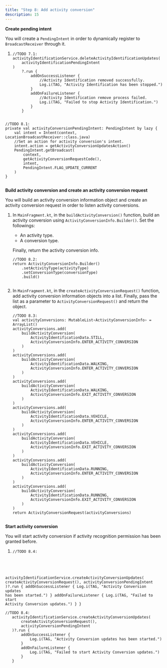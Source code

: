 ```yaml
---
title: "Step 8: Add activity conversion"
description: 15
---
```


**Create pending intent**

You will create a `PendingIntent` in order to dynamically register to `BroadcastReceiver` through it.

1. <pre><div id="copy-button32" class="copy-btn" title="Copy" onclick="copyCode(this.id)"></div><code>//TODO 7.1:
   activityIdentificationService.deleteActivityIdentificationUpdates(
       activityIdentificationPendingIntent
   )
       ?.run {
           addOnSuccessListener {
               //Activity Identification removed successfully.
               Log.i(TAG, "Activity Identification has been stopped.")
           }
           addOnFailureListener {
               //Activity Identification remove process failed.
               Log.i(TAG, "Failed to stop Activity Identification.")
           }
       }
   <span class="pln">
   </span></code></pre>

<pre><div id="copy-button33" class="copy-btn" title="Copy" onclick="copyCode(this.id)"></div><code>//TODO 8.1:
private val activityConversionPendingIntent: PendingIntent by lazy {
    val intent = Intent(context, LocationBroadcastReceiver::class.java)
    //Set an action for activity conversion's intent.
    intent.action = getActivityConversionUpdatesAction()
    PendingIntent.getBroadcast(
        context,
        getActivityConversionRequestCode(),
        intent,
        PendingIntent.FLAG_UPDATE_CURRENT
    )
}
<span class="pln">
</span></code></pre>


**Build activity conversion and create an activity conversion request**

You will build an activity conversion information object and create an activity conversion request in order to listen activity conversions.

1. In `MainFragment.kt`, in the `buildActivityConversion()` function, build an activity conversion using `ActivityConversionInfo.Builder()`. Set the followings: 

   - An activity type.
   - A conversion type.

   Finally, return the activity conversion info.

   <pre><div id="copy-button34" class="copy-btn" title="Copy" onclick="copyCode(this.id)"></div><code>//TODO 8.2:
   return ActivityConversionInfo.Builder()
       .setActivityType(activityType)
       .setConversionType(conversionType)
       .build()
   <span class="pln">
   </span></code></pre>

2. In `MainFragment.kt`, in the `createActivityConversionRequest()` function, add activity conversion information objects into a list. Finally, pass the list as a parameter to `ActivityConversionRequest()` and return the object.

   <pre><div id="copy-button35" class="copy-btn" title="Copy" onclick="copyCode(this.id)"></div><code>//TODO 8.3:
   val activityConversions: MutableList&lsaquo;ActivityConversionInfo&rsaquo; = ArrayList()
   activityConversions.add(
       buildActivityConversion(
           ActivityIdentificationData.STILL,
           ActivityConversionInfo.ENTER_ACTIVITY_CONVERSION
       )
   )
   activityConversions.add(
       buildActivityConversion(
           ActivityIdentificationData.WALKING,
           ActivityConversionInfo.ENTER_ACTIVITY_CONVERSION
       )
   )
   activityConversions.add(
       buildActivityConversion(
           ActivityIdentificationData.WALKING,
           ActivityConversionInfo.EXIT_ACTIVITY_CONVERSION
       )
   )
   activityConversions.add(
       buildActivityConversion(
           ActivityIdentificationData.VEHICLE,
           ActivityConversionInfo.ENTER_ACTIVITY_CONVERSION
       )
   )
   activityConversions.add(
       buildActivityConversion(
           ActivityIdentificationData.VEHICLE,
           ActivityConversionInfo.EXIT_ACTIVITY_CONVERSION
       )
   )
   activityConversions.add(
       buildActivityConversion(
           ActivityIdentificationData.RUNNING,
           ActivityConversionInfo.ENTER_ACTIVITY_CONVERSION
       )
   )
   activityConversions.add(
       buildActivityConversion(
           ActivityIdentificationData.RUNNING,
           ActivityConversionInfo.EXIT_ACTIVITY_CONVERSION
       )
   )
   return ActivityConversionRequest(activityConversions)
   <span class="pln">
   </span></code></pre>

**Start activity conversion**

You will start activity conversion if activity recognition permission has been granted before.

1. <pre><div id="copy-button36" class="copy-btn" title="Copy" onclick="copyCode(this.id)"></div><code>//TODO 8.4:
activityIdentificationService.createActivityConversionUpdates(
       createActivityConversionRequest(),
       activityConversionPendingIntent
   )?.run {
       addOnSuccessListener {
           Log.i(TAG, "Activity Conversion updates has been started.")
       }
       addOnFailureListener {
           Log.i(TAG, "Failed to start Activity Conversion updates.")
       }
   }
   <span class="pln">
   </span></code></pre>
   
   <pre><div id="copy-button36" class="copy-btn" title="Copy" onclick="copyCode(this.id)"></div><code>//TODO 8.4:
   activityIdentificationService.createActivityConversionUpdates(
       createActivityConversionRequest(),
       activityConversionPendingIntent
   )?.run {
       addOnSuccessListener {
           Log.i(TAG, "Activity Conversion updates has been started.")
       }
       addOnFailureListener {
           Log.i(TAG, "Failed to start Activity Conversion updates.")
       }
   }
   <span class="pln">
   </span></code></pre>